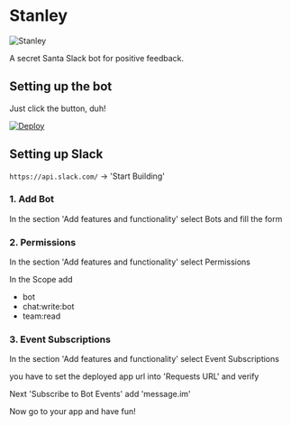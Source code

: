 # Stanley

![Stanley](https://camo.githubusercontent.com/10a960a0a1f2b2373d970140ed26749330ab67d8/687474703a2f2f69312e7974696d672e636f6d2f76692f394548394b4f744e4c35452f6d617872657364656661756c742e6a7067)

A secret Santa Slack bot for positive feedback.

## Setting up the bot


Just click the button, duh!

[![Deploy](https://www.herokucdn.com/deploy/button.svg)](https://heroku.com/deploy?template=https://github.com/Thermondo/stanley)

## Setting up Slack

```https://api.slack.com/```
-> 'Start Building'

### 1. Add Bot

In the section 'Add features and functionality' select Bots and fill the form

### 2. Permissions

In the section 'Add features and functionality' select Permissions

In the Scope add

*   bot
*   chat:write:bot
*   team:read

### 3. Event Subscriptions

In the section 'Add features and functionality' select Event Subscriptions

you have to set the deployed app url into 'Requests URL' and verify

Next 'Subscribe to Bot Events' add 'message.im'

Now go to your app and have fun!
